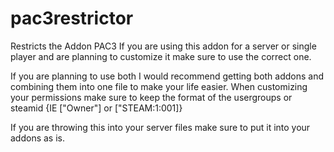 # pac3restrictor
Restricts the Addon PAC3
If you are using this addon for a server or single player and are planning to customize it make sure to use the correct one.

If you are planning to use both I would recommend getting both addons and combining them into one file to make your life easier.
When customizing your permissions make sure to keep the format of the usergroups or steamid {IE ["Owner"] or ["STEAM:1:001]}

If you are throwing this into your server files make sure to put it into your addons as is.

